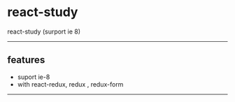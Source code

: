 # react-study
react-study (surport ie 8)

------------

## features

- suport ie-8
- with react-redux, redux , redux-form


------------

